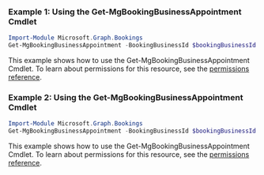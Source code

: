### Example 1: Using the Get-MgBookingBusinessAppointment Cmdlet
```powershell
Import-Module Microsoft.Graph.Bookings
Get-MgBookingBusinessAppointment -BookingBusinessId $bookingBusinessId -BookingAppointmentId $bookingAppointmentId
```
This example shows how to use the Get-MgBookingBusinessAppointment Cmdlet.
To learn about permissions for this resource, see the [permissions reference](/graph/permissions-reference).
### Example 2: Using the Get-MgBookingBusinessAppointment Cmdlet
```powershell
Import-Module Microsoft.Graph.Bookings
Get-MgBookingBusinessAppointment -BookingBusinessId $bookingBusinessId
```
This example shows how to use the Get-MgBookingBusinessAppointment Cmdlet.
To learn about permissions for this resource, see the [permissions reference](/graph/permissions-reference).
